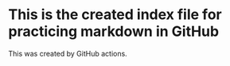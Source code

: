 # This is the created index file for practicing markdown in GitHub
This was created by GitHub actions.
